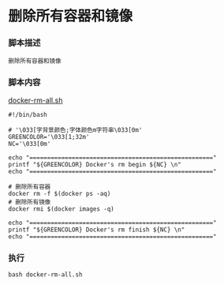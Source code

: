 # 删除所有容器和镜像

### 脚本描述

```
删除所有容器和镜像
```

### 脚本内容
[docker-rm-all.sh](docker-rm-all.sh)  

```shell
#!/bin/bash

# '\033[字背景颜色;字体颜色m字符串\033[0m'
GREENCOLOR='\033[1;32m'
NC='\033[0m'

echo "===================================================="
printf "${GREENCOLOR} Docker's rm begin ${NC} \n"
echo "===================================================="

# 删除所有容器
docker rm -f $(docker ps -aq)
# 删除所有镜像
docker rmi $(docker images -q)

echo "===================================================="
printf "${GREENCOLOR} Docker's rm finish ${NC} \n"
echo "===================================================="
```

### 执行

```shell
bash docker-rm-all.sh
```
